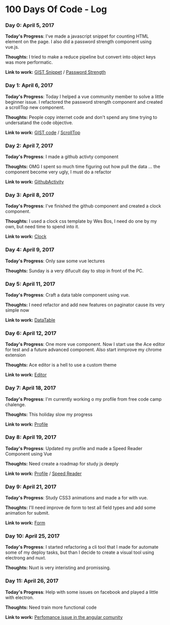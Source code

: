 # 100 Days Of Code - Log

### Day 0: April 5, 2017

**Today's Progress**: I've made a javascript snippet for counting HTML element on the page. I also did a password strength component using vue.js.

**Thoughts:** I tried to make a reduce pipeline but convert into object keys was more performatic.

**Link to work:** [GIST Snippet](https://gist.github.com/MarioJuniorPro/2b136a304ab4b8e433985445b6aea403) / [Password Strength](https://github.com/MarioJuniorPro/vue-everyday-component/blob/master/src/components/day2/PasswordStrength.vue)


### Day 1: April 6, 2017

**Today's Progress**: Today I helped a vue community member to solve a little beginner issue. I refactored the password strength component and created a scrollTop new component.

**Thoughts:** People copy internet code and don't spend any time trying to undersatand the code objective.

**Link to work:** [GIST code](https://gist.github.com/ViniciusColares/dfb5028a3d311f00819ae0dccf6976c3) / 
[ScrollTop](https://github.com/MarioJuniorPro/vue-everyday-component/blob/master/src/components/day3/ScrollTop.vue)

### Day 2: April 7, 2017

**Today's Progress**: I made a github activty component

**Thoughts:** OMG I spent so much time figuring out how pull the data ... the component become very ugly, I must do a refactor

**Link to work:** [GithubActivity](https://github.com/MarioJuniorPro/vue-everyday-component/blob/master/src/components/day4/GithubActivity.vue)

### Day 3: April 8, 2017

**Today's Progress**: I've finished the github component and created a clock component.

**Thoughts:** I used a clock css template by Wes Bos, I need do one by my own, but need time to spend into it.

**Link to work:** [Clock](https://github.com/MarioJuniorPro/vue-everyday-component/blob/master/src/components/day5/Clock.vue)

### Day 4: April 9, 2017

**Today's Progress**: Only saw some vue lectures

**Thoughts:** Sunday is a very difucult day to stop in front of the PC.

### Day 5: April 11, 2017

**Today's Progress**: Craft a data table component using vue.

**Thoughts:** I need refactor and add new features on paginator cause its very simple now

**Link to work:** [DataTable](https://github.com/MarioJuniorPro/vue-everyday-component/blob/master/src/components/day6/DataTable.vue)

### Day 6: April 12, 2017

**Today's Progress**: One more vue component. Now I start use the Ace editor for test and a future advanced component. Also start inmprove my chrome extension

**Thoughts:** Ace editor is a hell to use a custom theme

**Link to work:** [Editor](https://github.com/MarioJuniorPro/vue-everyday-component/blob/master/src/components/day7/Editor.vue)

### Day 7: April 18, 2017

**Today's Progress**: I'm currently working o my profile from free code camp chalenge.

**Thoughts:** This holiday slow my progress

**Link to work:** [Profile](https://codepen.io/MarioJuniorPro/pen/qmONKg)


### Day 8: April 19, 2017

**Today's Progress**: Updated my profile and made a Speed Reader Component using Vue

**Thoughts:** Need create a roadmap for study js deeply

**Link to work:** [Profile](https://codepen.io/MarioJuniorPro/pen/qmONKg) / 
[Speed Reader](https://github.com/MarioJuniorPro/vue-everyday-component/blob/master/src/components/day8/SpeedReader.vue)

### Day 9: April 21, 2017

**Today's Progress**: Study CSS3 animations and made a for with vue.

**Thoughts:** I'll need improve de form to test all field types and add some animation for submit.

**Link to work:** [Form](https://github.com/MarioJuniorPro/vue-everyday-component/blob/master/src/components/day9/UserForm.vue)


### Day 10: April 25, 2017

**Today's Progress**: I started refactoring a cli tool that I made for automate some of my deploy tasks, but than I decide to create a visual tool using electrong and nuxt.

**Thoughts:** Nuxt is very interisting and promissing.

### Day 11: April 26, 2017

**Today's Progress**: Help with some issues on facebook and played a little with electron.

**Thoughts:** Need train more functional code

**Link to work:** [Perfomance issue in the angular comunity](https://codepen.io/MarioJuniorPro/pen/WjRrMV?editors=0011)



<!--### Day 0: February 30, 2016 (Example 2)
##### (delete me or comment me out)

**Today's Progress**: Fixed CSS, worked on canvas functionality for the app.

**Thoughts**: I really struggled with CSS, but, overall, I feel like I am slowly getting better at it. Canvas is still new for me, but I managed to figure out some basic functionality.

**Link(s) to work**: [Calculator App](http://www.example.com)


### Day 1: June 27, Monday

**Today's Progress**: I've gone through many exercises on FreeCodeCamp.

**Thoughts** I've recently started coding, and it's a great feeling when I finally solve an algorithm challenge after a lot of attempts and hours spent.

**Link(s) to work**
1. [Find the Longest Word in a String](https://www.freecodecamp.com/challenges/find-the-longest-word-in-a-string)
2. [Title Case a Sentence](https://www.freecodecamp.com/challenges/title-case-a-sentence)-->
